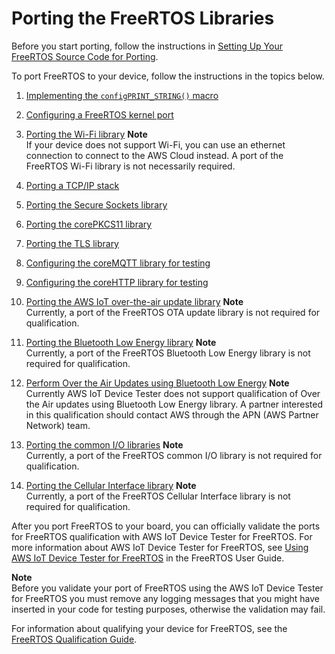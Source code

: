 # Porting the FreeRTOS Libraries<a name="afr-porting"></a>

Before you start porting, follow the instructions in [Setting Up Your FreeRTOS Source Code for Porting](porting-set-up-project.md)\.

To port FreeRTOS to your device, follow the instructions in the topics below\.

1. [Implementing the `configPRINT_STRING()` macro](afr-porting-config.md)

1. [Configuring a FreeRTOS kernel port](afr-porting-kernel.md)

1. [Porting the Wi\-Fi library](afr-porting-wifi.md)
**Note**  
If your device does not support Wi\-Fi, you can use an ethernet connection to connect to the AWS Cloud instead\. A port of the FreeRTOS Wi\-Fi library is not necessarily required\.

1. [Porting a TCP/IP stack](afr-porting-tcp.md)

1. [Porting the Secure Sockets library](afr-porting-ss.md)

1. [Porting the corePKCS11 library](afr-porting-pkcs.md)

1. [Porting the TLS library](afr-porting-tls.md)

1. [Configuring the coreMQTT library for testing](afr-porting-mqtt.md)

1. [Configuring the coreHTTP library for testing](afr-porting-corehttp.md)

1. [Porting the AWS IoT over\-the\-air update library](afr-porting-ota.md)
**Note**  
Currently, a port of the FreeRTOS OTA update library is not required for qualification\.

1. [Porting the Bluetooth Low Energy library](afr-porting-ble.md)
**Note**  
Currently, a port of the FreeRTOS Bluetooth Low Energy library is not required for qualification\.

1. [Perform Over the Air Updates using Bluetooth Low Energy](ota-updates-ble.md)
**Note**  
Currently AWS IoT Device Tester does not support qualification of Over the Air updates using Bluetooth Low Energy library\. A partner interested in this qualification should contact AWS through the APN \(AWS Partner Network\) team\.

1. [Porting the common I/O libraries](freertos-porting-commonio.md)
**Note**  
Currently, a port of the FreeRTOS common I/O library is not required for qualification\.

1. [Porting the Cellular Interface library](freertos-porting-cellular.md)
**Note**  
Currently, a port of the FreeRTOS Cellular Interface library is not required for qualification\.

After you port FreeRTOS to your board, you can officially validate the ports for FreeRTOS qualification with AWS IoT Device Tester for FreeRTOS\. For more information about AWS IoT Device Tester for FreeRTOS, see [Using AWS IoT Device Tester for FreeRTOS](https://docs.aws.amazon.com/freertos/latest/userguide/device-tester-for-freertos-ug.html) in the FreeRTOS User Guide\. 

**Note**  
Before you validate your port of FreeRTOS using the AWS IoT Device Tester for FreeRTOS you must remove any logging messages that you might have inserted in your code for testing purposes, otherwise the validation may fail\.

For information about qualifying your device for FreeRTOS, see the [FreeRTOS Qualification Guide](https://docs.aws.amazon.com/freertos/latest/qualificationguide/)\. 